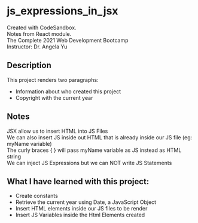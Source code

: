 # js_expressions_in_jsx
Created with CodeSandbox.      
Notes from React module.     
The Complete 2021 Web Development Bootcamp     
Instructor: Dr. Angela Yu      

## Description
This project renders two paragraphs:
* Information about who created this project
* Copyright with the current year

## Notes
JSX allow us to insert HTML into JS Files      
We can also insert JS inside out HTML that is already inside our JS file (eg: myName variable)     
The curly braces { } will pass myName variable as JS instead as HTML string       
We can inject JS Expressions but we can NOT write JS Statements    

## What I have learned with this project:
* Create constants
* Retrieve the current year using Date, a JavaScript Object
* Insert HTML elements inside our JS files to be render 
* Insert JS Variables inside the Html Elements created 
